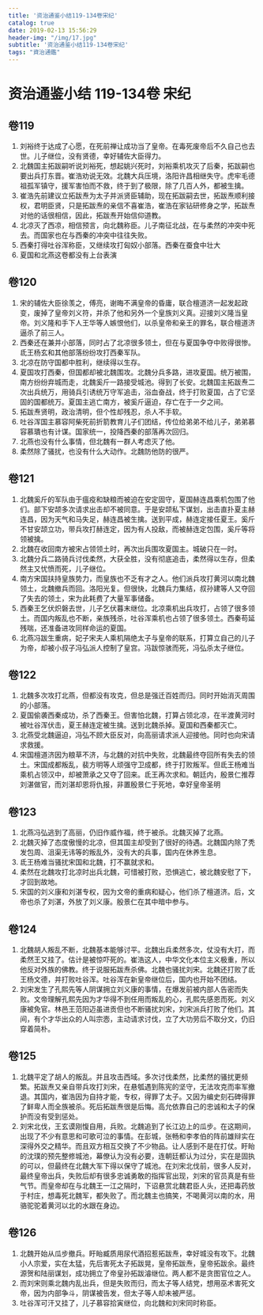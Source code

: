 ```yaml
---
title: '资治通鉴小结119-134卷宋纪'
catalog: true
date: 2019-02-13 15:56:29
header-img: "/img/17.jpg"
subtitle: '资治通鉴小结119-134卷宋纪' 
tags: "資治通鑑"
---
```


# 资治通鉴小结 119-134卷 宋纪

## 卷119
1. 刘裕终于达成了心愿，在死前禅让成功当了皇帝。在毒死废帝后不久自己也去世。儿子继位，没有贤德，幸好辅佐大臣得力。 
2. 北魏国主拓跋嗣听说刘裕死，想起姚兴死时，刘裕乘机攻灭了后秦，拓跋嗣也要出兵打东晋。崔浩劝说无效。北魏大兵压境，洛阳许昌相继失守。虎牢毛德祖孤军镇守，援军害怕而不救，终于到了极限，除了几百人外，都被生擒。 
3. 崔浩先前建议立拓跋焘为太子并派贤臣辅助，现在拓跋嗣去世，拓跋焘顺利接权，君明臣贤，只是拓跋焘的亲信不喜崔浩，崔浩在家钻研修身之学，拓跋焘对他的话很相信，因此，拓跋焘开始信仰道教。 
4. 北凉灭了西凉，相信预言，向北魏称臣。儿子南征北战，在与柔然的冲突中死去。而国家也在与西秦的冲突中往往失败。 
5. 西秦打得吐谷浑称臣，又继续攻打匈奴小部落。西秦在蚕食中壮大 
6. 夏国和北燕这卷都没有上台表演

## 卷120
1.   宋的辅佐大臣徐羡之，傅亮，谢晦不满皇帝的昏庸，联合檀道济一起发起政变，废掉了皇帝刘义符，并杀了他和另外一个皇族刘义真。迎接刘义隆当皇帝。刘义隆和手下人王华等人嫉恨他们，以杀皇帝和亲王的罪名，联合檀道济逼杀了前三人。 
2.   西秦还在兼并小部落，同时占了北凉很多领土，但在与夏国争夺中败得很惨。氐王杨玄和其他部落纷纷攻打西秦军队。 
3.   北凉在防守国都中胜利，继续得以生存。 
4.   夏国攻打西秦，但国都却被北魏围攻。北魏分兵多路，进攻夏国。统万被围，南方纷纷弃城而走，北魏奚斤一路接受城池。得到了长安。北魏国主拓跋焘二次出兵统万，用骑兵引诱统万守军追击，浴血奋战，终于打败夏国，占了它坚固的国都统万。夏国主逃亡南方，被奚斤逼迫，存亡在于一夕之间。 
5.   拓跋焘贤明，政治清明，但个性却残忍，杀人不手软。 
6.   吐谷浑国主慕容阿柴死前折箭教育儿子们团结，传位给弟弟不给儿子，弟弟慕容慕璝也有计谋。国家统一，投降西秦的部落再次回归。 
7.   北燕也没有什么事情，但北魏有一群人考虑灭了他。 
8.   柔然除了骚扰，也没有什么大动作。北魏防他防的很严。 

## 卷121
1.   北魏奚斤的军队由于瘟疫和缺粮而被迫在安定固守，夏国赫连昌乘机包围了他们。部下安颉多次请求出击却不被同意。于是安颉私下谋划，出击直扑夏主赫连昌，因为天气和马失足，赫连昌被生擒。送到平成，赫连定接任夏王。奚斤不甘安颉立功，带兵攻打赫连定，因为有人投敌，而被赫连定包围，奚斤等将领被擒。 
2.   北魏在收回南方被宋占领领土时，再次出兵围攻夏国主。城破只在一时。 
3.   北魏分兵二路骑兵讨伐柔然，大获全胜，没有彻底追击，柔然得以生存，但柔然主又忧愤而死，儿子继位。 
4.   南方宋国扶持皇族势力，而皇族也不乏有才之人。他们派兵攻打黄河以南北魏领土，北魏撤兵而回。洛阳光复。但很快，北魏兵力集结，叔孙建等人又夺回了失去的领土，宋为此耗费了大量军事储备。 
5.   西秦王乞伏炽磐去世，儿子乞伏暮末继位。北凉乘机出兵攻打，占领了很多领土。而国内叛乱也不断，亲族残杀，吐谷浑乘机也占领了很多领土。西秦苟延残喘，还准备进攻同样命运的夏国。 
6.   北燕冯跋生重病，妃子宋夫人乘机隔绝太子与皇帝的联系，打算立自己的儿子为帝，却被小叔子冯弘派人控制了皇宫。冯跋惊骇而死，冯弘杀太子继位。

## 卷122
1.   北魏多次攻打北燕，但都没有攻克，但总是强迁百姓而归。同时开始消灭周围的小部落。 
2.   夏国偷袭西秦成功，杀了西秦王。但害怕北魏，打算占领北凉，在半渡黄河时被吐谷浑伏击，夏王赫连定被生擒。送到北魏杀掉。夏国和西秦都灭亡。 
3.   北燕受北魏逼迫，冯弘不顾大臣反对，向高丽请求派人迎接他。同时也向宋请求救援。 
4.   宋国檀道济因为粮草不济，与北魏的对抗中失败，北魏最终夺回所有失去的领土。宋国成都叛乱，裴方明等人顽强守卫成都，终于打败叛军。但氐王杨难当乘机占领汉中，却被萧承之又夺了回来。氐王再次求和。朝廷内，殷景仁推荐刘湛做官，而刘湛却恩将仇报，非置殷景仁于死地，幸好皇帝圣明

## 卷123
1.   北燕冯弘逃到了高丽，仍旧作威作福，终于被杀。北魏灭掉了北燕。 
2.   北魏灭掉了态度傲慢的北凉，但其国主却受到了很好的待遇。北魏国内除了秃发包周、沮渠无讳等的叛乱外，没有大的兵事，国内在休养生息。 
3.   氐王杨难当骚扰宋国和北魏，打不赢就求和。 
4.   柔然在北魏攻打北凉时出兵北魏，可惜被打败，恐惧逃亡，被北魏安慰了下，才回到故地。 
5.   宋国的刘义康和刘湛专权，因为文帝的重病和疑心，他们杀了檀道济。后，文帝也杀了刘湛，外放了刘义康。殷景仁在其中暗中参与。

## 卷124 
1.   北魏胡人叛乱不断，北魏基本能够讨平。北魏出兵柔然多次，仗没有大打，而柔然王又挂了。估计是被惊吓死的。崔浩这人，中华文化本位主义极重，所以他反对外族的佛教。终于说服拓跋焘杀佛。北魏也骚扰刘宋。北魏还打败了氐王杨文德，并打败吐谷浑。吐谷浑在新皇帝继位后，国内也开始不团结。 
2.   刘宋发生了孔熙先等人阴谋拥立刘义康的事情，在爆发前被内部人告密而失败。文帝理解孔熙先因为才华得不到任用而叛乱的心，孔熙先感恩而死。刘义康被免官。林邑王范阳迈虽进贡但也不断骚扰刘宋，刘宋派兵打败了他们。其间，有个才华出众的人叫宗悫，主动请求讨伐，立了大功劳后不取分文，仍旧穿着简朴。 

## 卷125
1.   北魏平定了胡人的叛乱。并且攻击西域。多次讨伐柔然，比柔然的骚扰更频繁。拓跋焘又亲自带兵攻打刘宋，在悬瓠遇到陈宪的坚守，无法攻克而率军撤退。其国内，崔浩因为自持才能，专权，得罪了太子。又因为编史刻石碑得罪了鲜卑人而全族被杀。死后拓跋焘很是后悔。高允依靠自己的忠诚和太子的保护而没有受到惩处。 
2.   刘宋北伐，王玄谟刚愎自用，兵败。北魏追到了长江边上的瓜步。在这期间，出现了不少有意思和可歌可泣的事情。在彭城，张畅和李孝伯的阵前雄辩实在深得外交之精华。而且双方相互交换了不少物品。让人感到不是在打仗。盱眙的沈璞的预先整修城池，幕僚认为没有必要，连朝廷都认为过分，实在是固执的可以，但最终在北魏大军下得以保守了城池。在刘宋北伐前，很多人反对，最终皇帝出兵，失败后却有很多忠诚勇敢的指挥官出现，刘宋的官员真是有些气节。而皇帝却在与北魏王一江之隔时，下诏悬赏北魏君臣人头，还把毒药放于村庄，想毒死北魏军，都失败了。而北魏主也搞笑，不喝黄河以南的水，用骆驼驼着黄河以北的水跟在身边。 

## 卷126
1.   北魏开始从瓜步撤兵。盱眙臧质用尿代酒招惹拓跋焘，幸好城没有攻下。北魏小人宗爱，实在太猛，先后害死太子拓跋晃，皇帝拓跋焘，皇帝拓跋余。最终源贺和陆丽谋划，成功拥立了帝皇孙拓跋濬继位。两人都不是贪图官位之人。 
2.   而刘宋则乘北魏内乱出兵，但是失败而归，而太子等人结党，想用巫术害死文帝，因为内部争斗，阴谋被告发，但太子等人却未被严惩。 
3.   吐谷浑可汗又挂了，儿子慕容拾寅继位，向北魏和刘宋同时称臣。 

